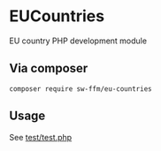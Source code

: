 # EUCountries
EU country PHP development module

## Via composer
`composer require sw-ffm/eu-countries`

## Usage 
See [test/test.php](test/test.php)